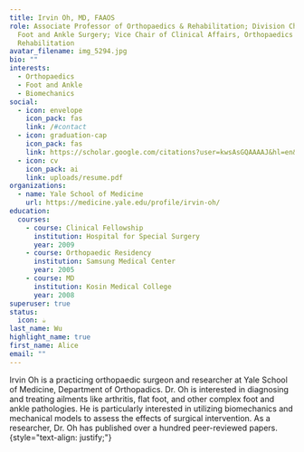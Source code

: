 ```yaml
---
title: Irvin Oh, MD, FAAOS
role: Associate Professor of Orthopaedics & Rehabilitation; Division Chief of
  Foot and Ankle Surgery; Vice Chair of Clinical Affairs, Orthopaedics &
  Rehabilitation
avatar_filename: img_5294.jpg
bio: ""
interests:
  - Orthopaedics
  - Foot and Ankle
  - Biomechanics
social:
  - icon: envelope
    icon_pack: fas
    link: /#contact
  - icon: graduation-cap
    icon_pack: fas
    link: https://scholar.google.com/citations?user=kwsAsGQAAAAJ&hl=en&oi=ao
  - icon: cv
    icon_pack: ai
    link: uploads/resume.pdf
organizations:
  - name: Yale School of Medicine
    url: https://medicine.yale.edu/profile/irvin-oh/
education:
  courses:
    - course: Clinical Fellowship
      institution: Hospital for Special Surgery
      year: 2009
    - course: Orthopaedic Residency
      institution: Samsung Medical Center
      year: 2005
    - course: MD
      institution: Kosin Medical College
      year: 2008
superuser: true
status:
  icon: ☕️
last_name: Wu
highlight_name: true
first_name: Alice
email: ""
---
```

Irvin Oh is a practicing orthopaedic surgeon and researcher at Yale School of Medicine, Department of Orthopadics. Dr. Oh is interested in diagnosing and treating ailments like arthritis, flat foot, and other complex foot and ankle pathologies. He is particularly interested in utilizing biomechanics and mechanical models to assess the effects of surgical intervention. As a researcher, Dr. Oh has published over a hundred peer-reviewed papers.
{style="text-align: justify;"}